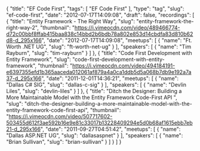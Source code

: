 {
  "title": "EF Code First",
  "tags": [
    "EF Code First"
  ],
  "type": "tag",
  "slug": "ef-code-first",
  "date": "2012-07-17T14:09:08",
  "draft": false,
  "recordings": [
    {
      "title": "Entity Framework - The Right Way",
      "slug": "entity-framework-the-right-way-2",
      "thumbnail": "https://i.vimeocdn.com/video/489466774-d72c00bbf8ffab415baa838c14bbd2b6bdb78a802e853d14cbdfa83d810b62d8-d_295x166",
      "date": "2012-07-17T14:09:08",
      "meetups": [
        {
          "name": "Ft. Worth .NET UG",
          "slug": "ft-worth-net-ug"
        }
      ],
      "speakers": [
        {
          "name": "Tim Rayburn",
          "slug": "tim-rayburn"
        }
      ]
    },
    {
      "title": "Code First Development with Entity Framework",
      "slug": "code-first-development-with-entity-framework",
      "thumbnail": "https://i.vimeocdn.com/video/494184191-e6397355efd1b365aaceda012061af879a4a0ca1ddb5d5a068b7db9e192a7a37-d_295x166",
      "date": "2011-12-01T14:36:21",
      "meetups": [
        {
          "name": "Dallas C# SIG",
          "slug": "dallas-c-sig"
        }
      ],
      "speakers": [
        {
          "name": "Devlin Liles",
          "slug": "devlin-liles"
        }
      ]
    },
    {
      "title": "Ditch the Designer: Building a More Maintainable Model with the Entity Framework Code-First API ",
      "slug": "ditch-the-designer-building-a-more-maintainable-model-with-the-entity-framework-code-first-api",
      "thumbnail": "https://i.vimeocdn.com/video/507717602-503455d612f3ae592b16e9e81c33017b13228409294e5d0b68af1615ebb7eb21-d_295x166",
      "date": "2011-09-27T04:51:42",
      "meetups": [
        {
          "name": "Dallas ASP.NET UG",
          "slug": "dallasaspnet"
        }
      ],
      "speakers": [
        {
          "name": "Brian Sullivan",
          "slug": "brian-sullivan"
        }
      ]
    }
  ]
}